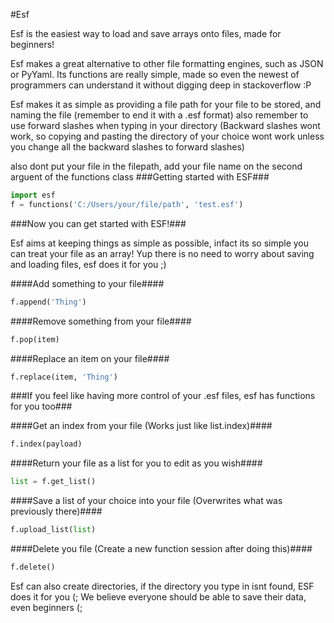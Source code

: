 #Esf

Esf is the easiest way to load and save arrays onto files, made for beginners!

Esf makes a great alternative to other file formatting engines, such as JSON or PyYaml. Its functions are really simple,
made so even the newest of programmers can understand it without digging deep in stackoverflow :P

Esf makes it as simple as providing a file path for your file to be stored, and naming the file (remember to end it with a .esf format)
also remember to use forward slashes when typing in your directory (Backward slashes wont work, so copying and pasting the directory of your choice wont work unless you change all the backward slashes to forward slashes)

also dont put your file in the filepath, add your file name on the second arguent of the functions class
###Getting started with ESF###
```python
import esf
f = functions('C:/Users/your/file/path', 'test.esf')
```
###Now you can get started with ESF!###

Esf aims at keeping things as simple as possible, infact its so simple you can treat your file as an array!
Yup there is no need to worry about saving and loading files, esf does it for you ;)

####Add something to your file####
```Python
f.append('Thing')
```

####Remove something from your file####
```Python
f.pop(item)
```

####Replace an item on your file####
```Python
f.replace(item, 'Thing')
```

###If you feel like having more control of your .esf files, esf has functions for you too###

####Get an index from your file (Works just like list.index)####
```Python
f.index(payload)
```

####Return your file as a list for you to edit as you wish####
```Python
list = f.get_list()
```

####Save a list of your choice into your file (Overwrites what was previously there)####
```Python
f.upload_list(list)
```

####Delete you file (Create a new function session after doing this)####
```Python
f.delete()
```

Esf can also create directories, if the directory you type in isnt found, ESF does it for you (;
We believe everyone should be able to save their data, even beginners (;
